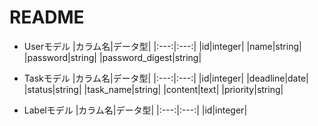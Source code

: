 # README
* Userモデル
|カラム名|データ型|
|:---:|:---:|
|id|integer|
|name|string|
|password|string|
|password_digest|string|


* Taskモデル
|カラム名|データ型|
|:---:|:---:|
|id|integer|
|deadline|date|
|status|string|
|task_name|string|
|content|text|
|priority|string|


* Labelモデル
|カラム名|データ型|
|:---:|:---:|
|id|integer|
